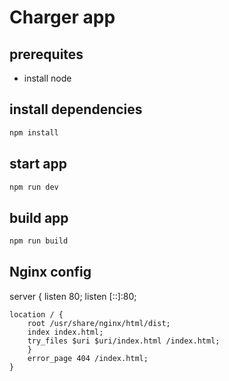 # Charger app

## prerequites

- install node

## install dependencies

```bash
npm install
```

## start app

```bash
npm run dev
```

## build app

```bash
npm run build
```

## Nginx config

server {
listen 80;
listen [::]:80;

    location / {
        root /usr/share/nginx/html/dist;
        index index.html;
        try_files $uri $uri/index.html /index.html;
        }
        error_page 404 /index.html;
    }
